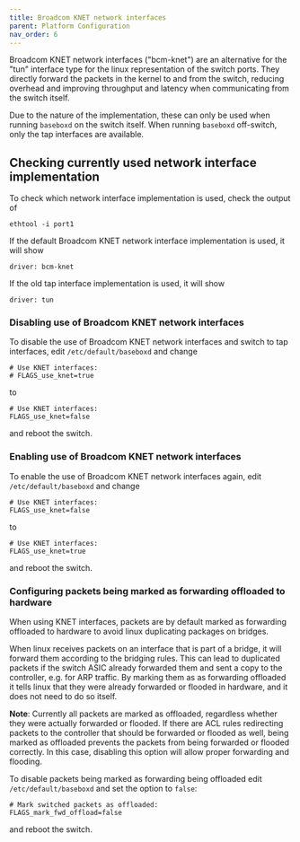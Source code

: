 ```yaml
---
title: Broadcom KNET network interfaces
parent: Platform Configuration
nav_order: 6
---
```


Broadcom KNET network interfaces ("bcm-knet") are an alternative for the "tun"
interface type for the linux representation of the switch ports. They directly
forward the packets in the kernel to and from the switch, reducing overhead and
improving throughput and latency when communicating from the switch itself.

Due to the nature of the implementation, these can only be used when running
`baseboxd` on the switch itself. When running `baseboxd` off-switch, only the
tap interfaces are available.

## Checking currently used network interface implementation

To check which network interface implementation is used, check the output of

```
ethtool -i port1
```

If the default Broadcom KNET network interface implementation is used, it will
show

```
driver: bcm-knet
```

If the old tap interface implementation is used, it will show

```
driver: tun
```

### Disabling use of Broadcom KNET network interfaces

To disable the use of Broadcom KNET network interfaces and switch to tap
interfaces, edit `/etc/default/baseboxd` and change

```
# Use KNET interfaces:
# FLAGS_use_knet=true
```

to

```
# Use KNET interfaces:
FLAGS_use_knet=false
```

and reboot the switch.

### Enabling use of Broadcom KNET network interfaces

To enable the use of Broadcom KNET network interfaces again, edit
`/etc/default/baseboxd` and change

```
# Use KNET interfaces:
FLAGS_use_knet=false
```

to

```
# Use KNET interfaces:
FLAGS_use_knet=true
```

and reboot the switch.

### Configuring packets being marked as forwarding offloaded to hardware

When using KNET interfaces, packets are by default marked as forwarding
offloaded to hardware to avoid linux duplicating packages on bridges.

When linux receives packets on an interface that is part of a bridge, it will
forward them according to the bridging rules. This can lead to duplicated
packets if the switch ASIC already forwarded them and sent a copy to the
controller, e.g. for ARP traffic. By marking them as as forwarding offloaded it
tells linux that they were already forwarded or flooded in hardware, and it
does not need to do so itself.

**Note**: Currently all packets are marked as offloaded, regardless whether
they were actually forwarded or flooded. If there are ACL rules redirecting
packets to the controller that should be forwarded or flooded as well, being
marked as offloaded prevents the packets from being forwarded or flooded
correctly. In this case, disabling this option will allow proper forwarding and
flooding.

To disable packets being marked as forwarding being offloaded edit
`/etc/default/baseboxd` and set the option to `false`:

```
# Mark switched packets as offloaded:
FLAGS_mark_fwd_offload=false
```

and reboot the switch.
